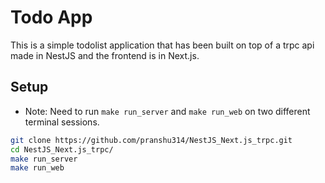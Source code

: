 # Todo App
This is a simple todolist application that has been built on top of a trpc api made in NestJS and the frontend is in Next.js.

## Setup
- Note: Need to run `make run_server` and `make run_web` on two different terminal sessions.
```bash
git clone https://github.com/pranshu314/NestJS_Next.js_trpc.git
cd NestJS_Next.js_trpc/
make run_server
make run_web
```
